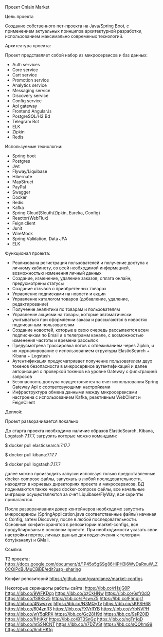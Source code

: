 Проект
Onlain Market

Цель проекта

Создание собственного пет-проекта на Java/Spring Boot, с применением актуальных принципов архитектурной разработки, использованием максимально современых технологий. 

Архитектура проекта:

Проект представляет собой набор из микросервисов и баз данных:

- Auth services
- Core service
- Cart service
- Promotion service
- Analytics service
- Messaging service
- Discovery service
- Config service
- Api gateway
- Frontend AngularJs
- PostgreSQL/H2 Bd
- Telegram Bot
- ELK
- Zipkin
- Redis

Используемые технологии:

- Spring boot
- Postgres
- Jwt
- Flyway/Liquibase
- Hibernate
- MapStruct
- PayPal
- Swagger
- Docker
- Redis
- Kafka
- Spring Cloud(Sleuth/Zipkin, Eureka, Config)
- Reactor(WebFlux)
- Feign client
- Junit
- WireMock
- Spring Validation, Data JPA
- ELK

Функционал проекта:

- Реализована регистрация пользователей и получение доступа к личному кабинету, со всей необходимой информацией, возможностью изменения личный данных
- Создание, изменение, удаление заказов, оплата онлайн, предусмотрены статусы
- Создание отзывов о приобретенных товарах
- Управление подписками на новости и акции
- Управление каталогом товаров (добавление, удаление, редактирование)
- Получение аналитики по товарам и пользователям
- Управление акциями на товары, которые автоматически учитываться при оформлении заказа и рассылаются в новостях подписанным пользователям
- Создание новостей, которые в свою очередь рассылаются всем подписчикам по Email и в телеграмм канале, с возможностью изменения частоты и времени рассылок
- Предусмотрена трассировка логов c отлеживанием через Zipkin, и их журналирование с использованием структуры ElasticSearch + Kibana + Logstash
- Аутентификация предусматривает получение пользователем двух токенов безопасности в микросервисе аутентификаций и далее авторизация с проверкой токенов на уровне Gateway с фильтрацией запросов
- Безопасность доступа осуществляется за счет использования Spring Gateway Api с соответсвующими настройками
- Инфраструктура обмена данными между микросервисами настроена с использованием Kafka, реактивным WebClient и FeignClient

Деплой:

Проект разворачивается локально

До старта проекта необходимо наличие образов ElasticSearch, Kibana, Logstash 7.17.7, загрузить которые можно командами:

$ docker pull elasticsearch:7.17.7

$ docker pull kibana:7.17.7

$ docker pull logstash:7.17.7

далее можно производить запуски используя только предоставленные docker-compose файлы, запускать в любой последовательности, находятся в корневых директориях проекта и микросервисов,
БД поднимаются также через docker-compose файлы, все начальные миграции осуществляются за счет Liquibase/FlyWay, все скрипты прилагаются.

После разворачивания докер контейнеров необходимо запустить микросервисы (SpringApplication.java соответственные файлы) начиная с Config, затем Discovery, после в любой последовательности. 
Основные конфиги хранятся в репозитории market-configs, все продублированы в основном проекте. При необходимости указать свои настройки портов, личных данных для подключения к телеграм боту(каналу) и GMail.

Ссылки:

ТЗ проекта: https://docs.google.com/document/d/1P45o5gSSg86HlPH3l6WyDaRnuW_Z0CQIPdBJMuCBjBE/edit?usp=sharing

Конфиг репозиторий https://github.com/gvardianez/market-configs

Некоторые скриншоты работы сайта:
https://ibb.co/rHsjG0P
https://ibb.co/9WFKDcp
https://ibb.co/bzCkHNw
https://ibb.co/6sfr0dQ
https://ibb.co/fS8Kkz5
https://ibb.co/sPswvZ5
https://ibb.co/Fhngjs1
https://ibb.co/4Nwsxyc
https://ibb.co/N3MQyTv
https://ibb.co/sKPSH68
https://ibb.co/604znR3
https://ibb.co/FXVrRYB
https://ibb.co/vYpNVPH
https://ibb.co/wY5qRPX
https://ibb.co/Gc28H9d
https://ibb.co/9sP20jD
https://ibb.co/fHtjKkf
https://ibb.co/BT3SnGz
https://ibb.co/ngTn1qD
https://ibb.co/mSSNCNT
https://ibb.co/n7DZVSt
https://ibb.co/sQQhm99
https://ibb.co/SmhHKfq

